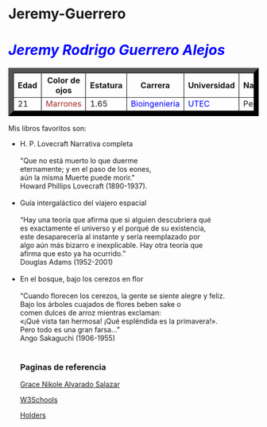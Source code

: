 # Jeremy-Guerrero
<!DOCTYPE html>
<html>
<head> </head>
<body>
<h1><span style="color: #0000ff;"><em>Jeremy Rodrigo Guerrero Alejos</em></span></h1>

<p> 
<table style="border-color: black;" border="10">
  <tr>
	<th> Edad </th>
	<th> Color de ojos </th>
	<th> Estatura </th>
	<th> Carrera </th>
	<th> Universidad </th>
	<th> Nacionalidad </th>
  </tr>
  <tr>
	<td> 21 </td>
	<td  style="color:brown"> Marrones </td>
	<td> 1.65 </td>
	<td  style="color:blue"> Bioingenieria </td>
	<td  style="color:blue"> UTEC </td>
	<td> Peruana </td>
  </tr>
</table>	
</p>

<p>
Mis libros favoritos son:<br>
<ul>
  <li>H. P. Lovecraft Narrativa completa<br>
    <br>
     "Que no está muerto lo que duerme <br> eternamente; y en el paso de los eones,<br> aún la misma Muerte puede morir."<br> 
Howard Phillips Lovecraft (1890-1937).</li>
  <br>
  
   <li>Guía intergaláctico del viajero espacial<br>
     <br>
“Hay una teoría que afirma que si alguien descubriera qué <br> es exactamente el universo y el porqué de su existencia,<br> este desaparecería al instante y sería reemplazado por <br> algo aún más bizarro e inexplicable. Hay otra teoría que <br> afirma que esto ya ha ocurrido.”<br>
Douglas Adams (1952-2001)</li>
  <br>
  
  <li> En el bosque, bajo los cerezos en flor<br>
    <br>
“Cuando florecen los cerezos, la gente se siente alegre y feliz.<br> Bajo los árboles cuajados de flores beben sake o <br> comen dulces de arroz mientras exclaman: <br> «¡Qué vista tan hermosa! ¡Qué espléndida es
la primavera!».<br>
Pero todo es una gran farsa…”<br>
Ango Sakaguchi (1906-1955)</li>
  <br> 
  <h3>Paginas de referencia</h3>
<p><a href="https://gracenikole.github.io/gracenikole/">Grace Nikole Alvarado Salazar</a></p>
<p><a href="https://www.w3schools.com">W3Schools</a></p>
<p><a href="https://mindinentropy.wordpress.com/the-holders/">Holders</a></p>

</p>
</body>
</html>

